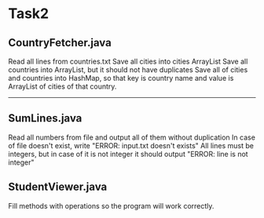 Task2
===================

CountryFetcher.java
-------------------
Read all lines from countries.txt
Save all cities into cities ArrayList
Save all countries into ArrayList, but it should not have duplicates
Save all of cities and countries into HashMap, so that key is country name and value is ArrayList of cities of that country.

----------

SumLines.java
-------------
Read all numbers from file and output all of them without duplication
In case of file doesn't exist, write "ERROR: input.txt doesn't exists"
All lines must be integers, but in case of it is not integer it should output "ERROR: line is not integer"

StudentViewer.java
------------------
Fill methods with operations so the program will work correctly.  

